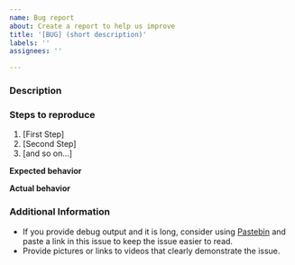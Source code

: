 ```yaml
---
name: Bug report
about: Create a report to help us improve
title: '[BUG] (short description)'
labels: ''
assignees: ''

---
```

<!--
Do you want to ask a question? Are you looking for support? Please don't post here. Instead please use the discussion page instead at https://github.com/doudar/SmartSpin2k/discussions

Type your responses after the bolded description, steps to reproduce and behavior tags. 
-->
### Description

<!-- Description of the bug -->

### Steps to reproduce

1. [First Step]
2. [Second Step]
3. [and so on...]

**Expected behavior**
<!-- What you expect to happen -->

**Actual behavior**
<!-- What actually happens -->

### Additional Information
* If you provide debug output and it is long, consider using [Pastebin](https://pastebin.com/) and paste a link in this issue to keep the issue easier to read. 
* Provide pictures or links to videos that clearly demonstrate the issue.
